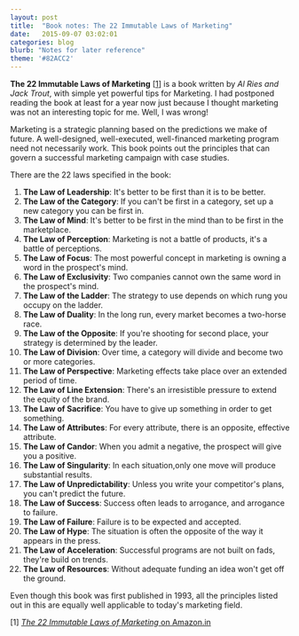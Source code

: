 ```yaml
---
layout: post
title:  "Book notes: The 22 Immutable Laws of Marketing"
date:   2015-09-07 03:02:01
categories: blog
blurb: "Notes for later reference"
theme: '#82ACC2'
---
```


**The 22 Immutable Laws of Marketing** [[1](#book)] is a book written by *Al Ries and Jack Trout*, with simple yet powerful tips for Marketing.  I had postponed reading the book at least for a year now just because I thought marketing was not an interesting topic for me. Well, I was wrong!

Marketing is a strategic planning based on the predictions we make of future. A well-designed, well-executed, well-financed marketing program need not necessarily work. This book points out the principles that can govern a successful marketing campaign with case studies.

There are the 22 laws specified in the book:

1. **The Law of Leadership**: It's better to be first than it is to be better.
2. **The Law of the Category**: If you can't be first in a category, set up a new category you can be first in.
3. **The Law of Mind**: It's better to be first in the mind than to be first in the marketplace.
4. **The Law of Perception**: Marketing is not a battle of products, it's a battle of perceptions.
5. **The Law of Focus**: The most powerful concept in marketing is owning a word in the prospect's mind.
6. **The Law of Exclusivity**: Two companies cannot own the same word in the prospect's mind.
7. **The Law of the Ladder**: The strategy to use depends on which rung you occupy on the ladder.
8. **The Law of Duality**: In the long run, every market becomes a two-horse race.
9. **The Law of the Opposite**: If you're shooting for second place, your strategy is determined by the leader.
10. **The Law of Division**: Over time, a category will divide and become two or more categories.
11. **The Law of Perspective**: Marketing effects take place over an extended period of time.
12. **The Law of Line Extension**: There's an irresistible pressure to extend the equity of the brand.
13. **The Law of Sacrifice**: You have to give up something in order to get something.
14. **The Law of Attributes**: For every attribute, there is an opposite, effective attribute.
15. **The Law of Candor**: When you admit a negative, the prospect will give you a positive.
16. **The Law of Singularity**: In each situation,only one move will produce substantial results.
17. **The Law of Unpredictability**: Unless you write your competitor's plans, you can't predict the future.
18. **The Law of Success**: Success often leads to arrogance, and arrogance to failure.
19. **The Law of Failure**: Failure is to be expected and accepted.
20. **The Law of Hype**: The situation is often the opposite of the way it appears in the press.
21. **The Law of Acceleration**: Successful programs are not built on fads, they're build on trends.
22. **The Law of Resources**: Without adequate funding an idea won't get off the ground.

Even though this book was first published in 1993,  all the principles listed out in this are equally well applicable to today's marketing field.

<a name="book"></a>
[1] [*The 22 Immutable Laws of Marketing* on Amazon.in](http://www.amazon.in/The-22-Immutable-Laws-Marketing/dp/1861976100)
